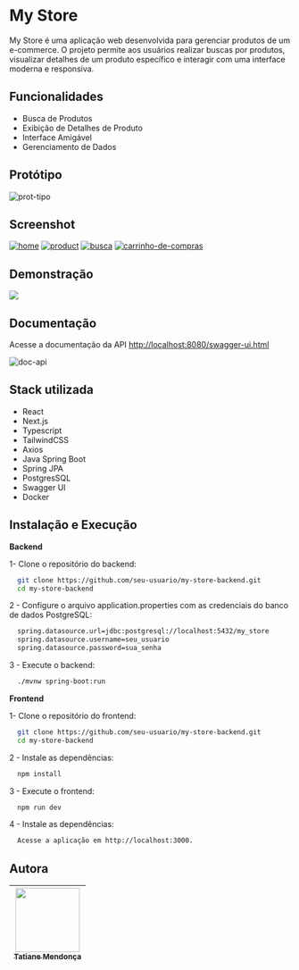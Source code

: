 
# My Store


My Store é uma aplicação web desenvolvida para gerenciar produtos de um e-commerce. O projeto permite aos usuários realizar buscas por produtos, visualizar detalhes de um produto específico e interagir com uma interface moderna e responsiva.


## Funcionalidades

- Busca de Produtos
- Exibição de Detalhes de Produto
- Interface Amigável
- Gerenciamento de Dados

## Protótipo
<img src="https://i.ibb.co/hH0D8Wd/prot-tipo.png" alt="prot-tipo" border="0" >

## Screenshot
<a href="https://ibb.co/MrjVL78"><img src="https://i.ibb.co/xWcjQ6m/home.png" alt="home" border="0"></a>
<a href="https://ibb.co/VWzV5hTL"><img src="https://i.ibb.co/mC2JgY4R/product.png" alt="product" border="0"></a>
<a href="https://ibb.co/j90dHgfq"><img src="https://i.ibb.co/RGr17zbt/busca.png" alt="busca" border="0"></a>
<a href="https://ibb.co/CK6qn5kS"><img src="https://i.ibb.co/hFckKRPT/carrinho-de-compras.png" alt="carrinho-de-compras" border="0"></a>

## Demonstração
<div >
<img src='https://media4.giphy.com/media/v1.Y2lkPTc5MGI3NjExc25zOXB5aDZqaTZpcHV3Mm1nZWpwaDN5aXQ3OXBxZmhwOXk3Nnc1ZyZlcD12MV9pbnRlcm5hbF9naWZfYnlfaWQmY3Q9Zw/BLNwDuOctDtazFyVkc/giphy.gif'></a> 
</div>

## Documentação

Acesse a documentação da API [http://localhost:8080/swagger-ui.html](http://localhost:8080/swagger-ui.html)

<img src="https://i.ibb.co/9ZNfmBD/doc-api.png" alt="doc-api" border="0">

## Stack utilizada

- React
- Next.js
- Typescript
- TailwindCSS
- Axios
- Java Spring Boot
- Spring JPA
- PostgresSQL
- Swagger UI
- Docker



## Instalação e Execução

**Backend**

1- Clone o repositório do backend:

```bash
  git clone https://github.com/seu-usuario/my-store-backend.git
  cd my-store-backend
```

2 - Configure o arquivo application.properties com as credenciais do banco de dados PostgreSQL:

```bash
  spring.datasource.url=jdbc:postgresql://localhost:5432/my_store
  spring.datasource.username=seu_usuario
  spring.datasource.password=sua_senha
```

3 - Execute o backend:
```bash
  ./mvnw spring-boot:run
```



**Frontend**

1- Clone o repositório do frontend:

```bash
  git clone https://github.com/seu-usuario/my-store-backend.git
  cd my-store-backend
```

2 - Instale as dependências:

```bash
  npm install
```
3 - Execute o frontend:

```bash
  npm run dev
```
4 - Instale as dependências:

```bash
  Acesse a aplicação em http://localhost:3000.
```

    
## Autora

| [<img src="https://avatars.githubusercontent.com/u/97405991?v=4" width=115><br><sub>Tatiane Mendonça</sub>](https://github.com/Tati-Mendonca)
| :---: |
